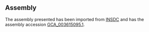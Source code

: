 
Assembly
--------

The assembly presented has been imported from 
[INSDC](http://www.insdc.org) and has the assembly accession
[GCA\_003615095.1](http://www.ebi.ac.uk/ena/data/view/GCA_003615095.1).

